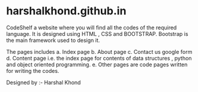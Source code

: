 # harshalkhond.github.in
CodeShelf a website where you will find all the codes of the required language.
It is designed using HTML , CSS and BOOTSTRAP.
Bootstrap is the main framework used to design it.


The pages includes 
a. Index page
b. About page
c. Contact us google form
d. Content page i.e. the index page for contents of data structures , python and object oriented programming.
e. Other pages are code pages written for writing the codes.


Designed by :- Harshal Khond
